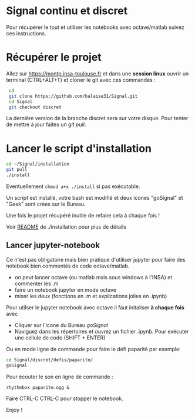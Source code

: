 # Signal continu et discret

Pour récupérer le tout et utiliser les notebooks avec octave/matlab suivez ces instructions.

# Récupérer le projet
Allez sur https://montp.insa-toulouse.fr et dans une **session linux** ouvrir un terminal (CTRL+ALT+T) et cloner le git
avec ces commandes :
```bash
 cd
 git clone https://github.com/balaise31/Signal.git
 cd Signal
 git checkout discret
 ```
La dernière version de la branche discret sera sur votre disque. Pour tenter de mettre à jour faites un *git pull*.

# Lancer le script d'installation
```bash
cd ~/Signal/installation
git pull
./install
```
Eventuellement ``chmod a+x ./install`` si pas exécutable.

Un script est installé, votre bash est modifié et deux icones "goSignal" et "Geek" sont crées sur le Bureau.

Une fois le projet récupéré inutile de refaire cela à chaque fois !

Voir [README](https://github.com/balaise31/Signal/tree/install/installation) de ./installation pour plus de détails

## Lancer jupyter-notebook

Ce n'est pas obligatoire mais bien pratique d'utiliser jupyter pour faire des notebook bien commentés de code octave/matlab.
  * on peut lancer octave (ou matlab mais sous windows à l'INSA) et commenter les .m
  * faire un notebook jupyter en mode octave
  * mixer les deux (fonctions en .m et explications jolies en .ipynb)

Pour utilser le jupyter notebook avec octave il faut initaliser **à chaque fois** avec

  - Cliquer sur l'icone du Bureau *goSignal* 
  - Naviguez dans les répertoires et ouvrez un fichier .ipynb.
       Pour exécuter une cellule de code (SHIFT + ENTER)

Ou en mode ligne de commande pour faire le défi paparité par exemple:
```bash
cd Signal/discret/defis/paparite/
goSignal
```
Pour écouter le son en ligne de commande :

    rhythmbox paparite.ogg &

 Faire CTRL-C CTRL-C pour stopper le notebook.
 
Enjoy !
